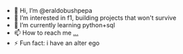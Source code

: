 - 👋 Hi, I’m @eraldobushpepa
- 👀 I’m interested in f1, building projects that won't survive
- 🌱 I’m currently learning python+sql
- 📫 How to reach me [...](https://www.linkedin.com/in/eraldo-bushpepa/)
- ⚡ Fun fact: i have an alter ego

<!---
eraldobushpepa/eraldobushpepa is a ✨ special ✨ repository because its `README.md` (this file) appears on your GitHub profile.
You can click the Preview link to take a look at your changes.
--->
